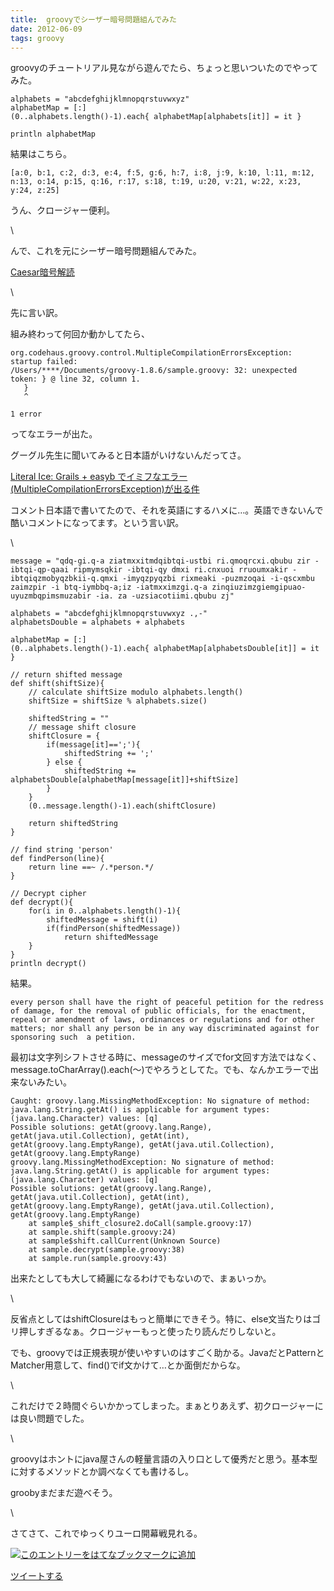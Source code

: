 ```yaml
---
title:  groovyでシーザー暗号問題組んでみた
date: 2012-06-09
tags: groovy
---
```

groovyのチュートリアル見ながら遊んでたら、ちょっと思いついたのでやってみた。

~~~~ {.syntax-highlight}
alphabets = "abcdefghijklmnopqrstuvwxyz"
alphabetMap = [:]
(0..alphabets.length()-1).each{ alphabetMap[alphabets[it]] = it }

println alphabetMap
~~~~

結果はこちら。

    [a:0, b:1, c:2, d:3, e:4, f:5, g:6, h:7, i:8, j:9, k:10, l:11, m:12, n:13, o:14, p:15, q:16, r:17, s:18, t:19, u:20, v:21, w:22, x:23, y:24, z:25]

うん、クロージャー便利。

\

んで、これを元にシーザー暗号問題組んでみた。

[Caesar暗号解読](http://vipprog.net/wiki/exercise.html#h54a0395)

\

先に言い訳。

組み終わって何回か動かしてたら、

    org.codehaus.groovy.control.MultipleCompilationErrorsException: startup failed:
    /Users/****/Documents/groovy-1.8.6/sample.groovy: 32: unexpected token: } @ line 32, column 1.
       }
       ^

    1 error

ってなエラーが出た。

グーグル先生に聞いてみると日本語がいけないんだってさ。

[Literal Ice: Grails + easyb
でイミフなエラー(MultipleCompilationErrorsException)が出る件](http://blog.monochromeroad.com/2009/11/grails-easyb-multiplecompilationerrorse.html)

コメント日本語で書いてたので、それを英語にするハメに…。英語できないんで酷いコメントになってます。という言い訳。

\

~~~~ {.syntax-highlight}
message = "qdq-gi.q-a ziatmxxitmdqibtqi-ustbi ri.qmoqrcxi.qbubu zir -ibtqi-qp-qaai ripmymsqkir -ibtqi-qy dmxi ri.cnxuoi rruoumxakir -ibtqiqzmobyqzbkii-q.qmxi -imyqzpyqzbi rixmeaki -puzmzoqai -i-qscxmbu zaimzpir -i btq-iymbbq-a;iz -iatmxximzgi.q-a zinqiuzimzgiemgipuao-uyuzmbqpimsmuzabir -ia. za -uzsiacotiimi.qbubu zj"

alphabets = "abcdefghijklmnopqrstuvwxyz .,-"
alphabetsDouble = alphabets + alphabets

alphabetMap = [:]
(0..alphabets.length()-1).each{ alphabetMap[alphabetsDouble[it]] = it }

// return shifted message
def shift(shiftSize){
    // calculate shiftSize modulo alphabets.length()
    shiftSize = shiftSize % alphabets.size()

    shiftedString = ""
    // message shift closure 
    shiftClosure = { 
        if(message[it]==';'){
            shiftedString += ';'
        } else {
            shiftedString += alphabetsDouble[alphabetMap[message[it]]+shiftSize]
        }
    }
    (0..message.length()-1).each(shiftClosure)

    return shiftedString
}

// find string 'person'
def findPerson(line){
    return line ==~ /.*person.*/
}

// Decrypt cipher
def decrypt(){
    for(i in 0..alphabets.length()-1){
        shiftedMessage = shift(i)
        if(findPerson(shiftedMessage))
            return shiftedMessage
    }
}
println decrypt()
~~~~

結果。

    every person shall have the right of peaceful petition for the redress of damage, for the removal of public officials, for the enactment,  repeal or amendment of laws, ordinances or regulations and for other matters; nor shall any person be in any way discriminated against for sponsoring such  a petition.

最初は文字列シフトさせる時に、messageのサイズでfor文回す方法ではなく、message.toCharArray().each(～)でやろうとしてた。でも、なんかエラーで出来ないみたい。

    Caught: groovy.lang.MissingMethodException: No signature of method: java.lang.String.getAt() is applicable for argument types: (java.lang.Character) values: [q]
    Possible solutions: getAt(groovy.lang.Range), getAt(java.util.Collection), getAt(int), getAt(groovy.lang.EmptyRange), getAt(java.util.Collection), getAt(groovy.lang.EmptyRange)
    groovy.lang.MissingMethodException: No signature of method: java.lang.String.getAt() is applicable for argument types: (java.lang.Character) values: [q]
    Possible solutions: getAt(groovy.lang.Range), getAt(java.util.Collection), getAt(int), getAt(groovy.lang.EmptyRange), getAt(java.util.Collection), getAt(groovy.lang.EmptyRange)
        at sample$_shift_closure2.doCall(sample.groovy:17)
        at sample.shift(sample.groovy:24)
        at sample$shift.callCurrent(Unknown Source)
        at sample.decrypt(sample.groovy:38)
        at sample.run(sample.groovy:43)

出来たとしても大して綺麗になるわけでもないので、まぁいっか。

\

反省点としてはshiftClosureはもっと簡単にできそう。特に、else文当たりはゴリ押しすぎるなぁ。クロージャーもっと使ったり読んだりしないと。

でも、groovyでは正規表現が使いやすいのはすごく助かる。JavaだとPatternとMatcher用意して、find()でif文かけて…とか面倒だからな。

\

これだけで２時間ぐらいかかってしまった。まぁとりあえず、初クロージャーには良い問題でした。

\

groovyはホントにjava屋さんの軽量言語の入り口として優秀だと思う。基本型に対するメソッドとか調べなくても書けるし。

groobyまだまだ遊べそう。

\

さてさて、これでゆっくりユーロ開幕戦見れる。

[![このエントリーをはてなブックマークに追加](http://b.st-hatena.com/images/entry-button/button-only.gif)](http://b.hatena.ne.jp/entry/http://d.hatena.ne.jp "このエントリーをはてなブックマークに追加")

[ツイートする](http://twitter.com/share)
